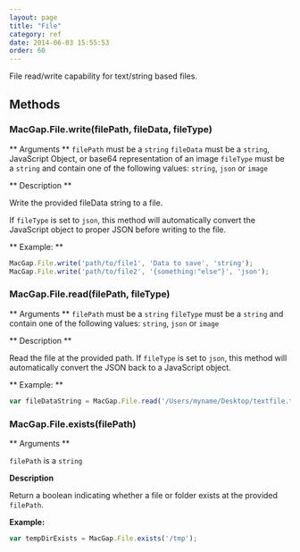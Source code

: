 ```yaml
---
layout: page
title: "File"
category: ref
date: 2014-06-03 15:55:53
order: 60
---
```


File read/write capability for text/string based files.

## Methods

### MacGap.File.write(filePath, fileData, fileType)

** Arguments **
`filePath` must be a `string`
`fileData` must be a `string`, JavaScript Object, or base64 representation of an image
`fileType` must be a `string` and contain one of the following values: `string`, `json` or `image`

** Description **

Write the provided fileData string to a file.

If `fileType` is set to `json`, this method will automatically convert the JavaScript object to proper JSON before writing to the file.

** Example: **

```js
MacGap.File.write('path/to/file1', 'Data to save', 'string');
MacGap.File.write('path/to/file2', '{something:"else"}', 'json');
```


### MacGap.File.read(filePath, fileType)

** Arguments **
`filePath` must be a `string`
`fileType` must be a `string` and contain one of the following values: `string`, `json` or `image`

** Description **

Read the file at the provided path. If `fileType` is set to `json`, this method will automatically convert the JSON back to a JavaScript object.

** Example: **

```js
var fileDataString = MacGap.File.read('/Users/myname/Desktop/textfile.txt', 'string');
```


### MacGap.File.exists(filePath)

** Arguments **

`filePath` is a `string`

**Description**

Return a boolean indicating whether a file or folder exists at the provided `filePath`.

**Example:**

```js
var tempDirExists = MacGap.File.exists('/tmp');
```
